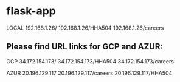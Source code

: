 # flask-app


LOCAL 
      192.168.1.26/
      192.168.1.26/HHA504
      192.168.1.26/careers

## Please find URL links for GCP and AZUR:

GCP 34.172.154.173/
    34.172.154.173/HHA504
    34.172.154.173/careers
    
AZUR        20.196.129.117
            20.196.129.117/careers
         20.196.129.117/HHA504
